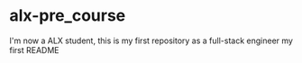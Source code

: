 # alx-pre_course
I'm now a ALX student, this is my first repository as a full-stack engineer
my first README
